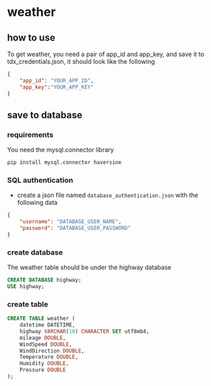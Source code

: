 # weather

## how to use

To get weather, you need a pair of app_id and app_key, and save it to tdx_credentials.json, it should look like the following

```json
{
    "app_id": "YOUR_APP_ID",
    "app_key":"YOUR_APP_KEY"
}
```

## save to database

### requirements

You need the mysql.connector library

```bash
pip install mysql.connector haversine
```

### SQL authentication

- create a json file named ```database_authentication.json``` with the following data
```json
{
    "username": "DATABASE_USER_NAME",
    "password": "DATABASE_USER_PASSWORD"
}
```

### create database

The weather table should be under the highway database

```sql
CREATE DATABASE highway;
USE highway;
```

### create table

```sql
CREATE TABLE weather (
    datetime DATETIME,
    highway VARCHAR(10) CHARACTER SET utf8mb4,
    mileage DOUBLE,
    WindSpeed DOUBLE,
    WindDirection DOUBLE,
    Temperature DOUBLE,
    Humidity DOUBLE,
    Pressure DOUBLE
);
```
